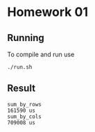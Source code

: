 # Homework 01

## Running
To compile and run use
```
./run.sh
```

## Result
```
sum_by_rows
161590 us
sum_by_cols
709008 us
```
